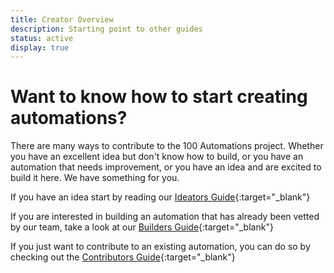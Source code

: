 ```yaml
---
title: Creator Overview
description: Starting point to other guides
status: active
display: true
---
```


# Want to know how to start creating automations?

There are many ways to contribute to the 100 Automations project. Whether you have an excellent idea but don't know how to build, or you have an automation that needs improvement, or you have an idea and are excited to build it here. We have something for you.

If you have an idea start by reading our [Ideators Guide](https://100automations.github.io/Website/guides/submit_idea.html){:target="_blank"}

If you are interested in building an automation that has already been vetted by our team, take a look at our [Builders Guide](https://100automations.github.io/Website/guides/start_building.html){:target="_blank"}

If you just want to contribute to an existing automation, you can do so by checking out the [Contributors Guide](https://100automations.github.io/Website/guides/start_contributing.html){:target="_blank"}
